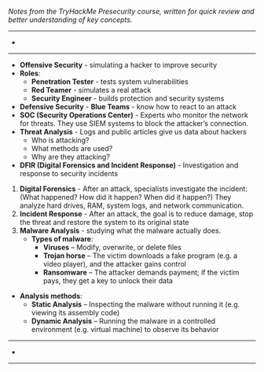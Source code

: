 *Notes from the TryHackMe Presecurity course, written for quick review and better understanding of key concepts.*

--------------------------------------------------------------------------------------------------
-

--------------------------------------------------------------------------------------------------
- **Offensive Security** - simulating a hacker to improve security
- **Roles**:
  - **Penetration Tester** - tests system vulnerabilities
  - **Red Teamer** - simulates a real attack
  - **Security Engineer** - builds protection and security systems
- **Defensive Security** - **Blue Teams** - know how to react to an attack
- **SOC (Security Operations Center)** - Experts who monitor the network for threats. They use SIEM systems to block the attacker’s connection.
- **Threat Analysis** - Logs and public articles give us data about hackers
  - Who is attacking? 
  - What methods are used? 
  - Why are they attacking?
- **DFIR (Digital Forensics and Incident Response)** - Investigation and response to security incidents
1. **Digital Forensics** - After an attack, specialists investigate the incident: (What happened? How did it happen? When did it happen?) They analyze hard drives, RAM, system logs, and network communication.
2. **Incident Response** - After an attack, the goal is to reduce damage, stop the threat and restore the system to its original state
3. **Malware Analysis** - studying what the malware actually does.
    - **Types of malware**:
      - **Viruses** – Modify, overwrite, or delete files
      - **Trojan horse** – The victim downloads a fake program (e.g. a video player), and the attacker gains control
      - **Ransomware** – The attacker demands payment; if the victim pays, they get a key to unlock their data

  - **Analysis methods**:
    - **Static Analysis** – Inspecting the malware without running it (e.g. viewing its assembly code)
    - **Dynamic Analysis** – Running the malware in a controlled environment (e.g. virtual machine) to observe its behavior

--------------------------------------------------------------------------------------------------
-

--------------------------------------------------------------------------------------------------
